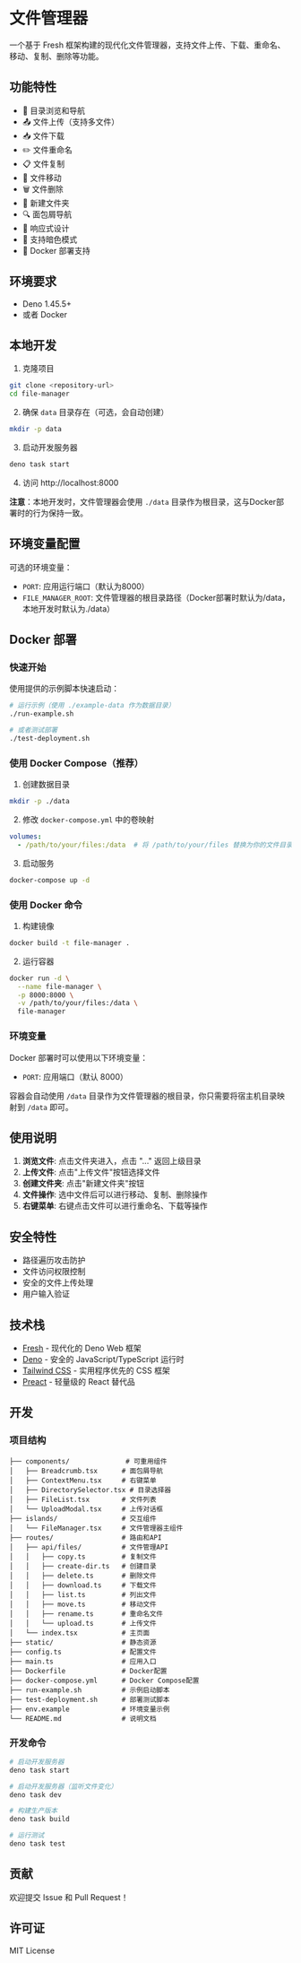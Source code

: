# 文件管理器

一个基于 Fresh 框架构建的现代化文件管理器，支持文件上传、下载、重命名、移动、复制、删除等功能。

## 功能特性

- 📁 目录浏览和导航
- 📤 文件上传（支持多文件）
- 📥 文件下载
- ✏️ 文件重命名
- 📋 文件复制
- 🔄 文件移动
- 🗑️ 文件删除
- 📂 新建文件夹
- 🔍 面包屑导航
- 📱 响应式设计
- 🌙 支持暗色模式
- 🐳 Docker 部署支持

## 环境要求

- Deno 1.45.5+
- 或者 Docker

## 本地开发

1. 克隆项目
```bash
git clone <repository-url>
cd file-manager
```

2. 确保 `data` 目录存在（可选，会自动创建）
```bash
mkdir -p data
```

3. 启动开发服务器
```bash
deno task start
```

4. 访问 http://localhost:8000

**注意**：本地开发时，文件管理器会使用 `./data` 目录作为根目录，这与Docker部署时的行为保持一致。

## 环境变量配置

可选的环境变量：
- `PORT`: 应用运行端口（默认为8000）
- `FILE_MANAGER_ROOT`: 文件管理器的根目录路径（Docker部署时默认为/data，本地开发时默认为./data）

## Docker 部署

### 快速开始

使用提供的示例脚本快速启动：
```bash
# 运行示例（使用 ./example-data 作为数据目录）
./run-example.sh

# 或者测试部署
./test-deployment.sh
```

### 使用 Docker Compose（推荐）

1. 创建数据目录
```bash
mkdir -p ./data
```

2. 修改 `docker-compose.yml` 中的卷映射
```yaml
volumes:
  - /path/to/your/files:/data  # 将 /path/to/your/files 替换为你的文件目录
```

3. 启动服务
```bash
docker-compose up -d
```

### 使用 Docker 命令

1. 构建镜像
```bash
docker build -t file-manager .
```

2. 运行容器
```bash
docker run -d \
  --name file-manager \
  -p 8000:8000 \
  -v /path/to/your/files:/data \
  file-manager
```

### 环境变量

Docker 部署时可以使用以下环境变量：

- `PORT`: 应用端口（默认 8000）

容器会自动使用 `/data` 目录作为文件管理器的根目录，你只需要将宿主机目录映射到 `/data` 即可。

## 使用说明

1. **浏览文件**: 点击文件夹进入，点击 "..." 返回上级目录
2. **上传文件**: 点击"上传文件"按钮选择文件
3. **创建文件夹**: 点击"新建文件夹"按钮
4. **文件操作**: 选中文件后可以进行移动、复制、删除操作
5. **右键菜单**: 右键点击文件可以进行重命名、下载等操作

## 安全特性

- 路径遍历攻击防护
- 文件访问权限控制
- 安全的文件上传处理
- 用户输入验证

## 技术栈

- [Fresh](https://fresh.deno.dev/) - 现代化的 Deno Web 框架
- [Deno](https://deno.land/) - 安全的 JavaScript/TypeScript 运行时
- [Tailwind CSS](https://tailwindcss.com/) - 实用程序优先的 CSS 框架
- [Preact](https://preactjs.com/) - 轻量级的 React 替代品

## 开发

### 项目结构

```
├── components/              # 可重用组件
│   ├── Breadcrumb.tsx      # 面包屑导航
│   ├── ContextMenu.tsx     # 右键菜单
│   ├── DirectorySelector.tsx # 目录选择器
│   ├── FileList.tsx        # 文件列表
│   └── UploadModal.tsx     # 上传对话框
├── islands/                # 交互组件
│   └── FileManager.tsx     # 文件管理器主组件
├── routes/                 # 路由和API
│   ├── api/files/          # 文件管理API
│   │   ├── copy.ts         # 复制文件
│   │   ├── create-dir.ts   # 创建目录
│   │   ├── delete.ts       # 删除文件
│   │   ├── download.ts     # 下载文件
│   │   ├── list.ts         # 列出文件
│   │   ├── move.ts         # 移动文件
│   │   ├── rename.ts       # 重命名文件
│   │   └── upload.ts       # 上传文件
│   └── index.tsx           # 主页面
├── static/                 # 静态资源
├── config.ts               # 配置文件
├── main.ts                 # 应用入口
├── Dockerfile              # Docker配置
├── docker-compose.yml      # Docker Compose配置
├── run-example.sh          # 示例启动脚本
├── test-deployment.sh      # 部署测试脚本
├── env.example             # 环境变量示例
└── README.md               # 说明文档
```

### 开发命令

```bash
# 启动开发服务器
deno task start

# 启动开发服务器（监听文件变化）
deno task dev

# 构建生产版本
deno task build

# 运行测试
deno task test
```

## 贡献

欢迎提交 Issue 和 Pull Request！

## 许可证

MIT License

